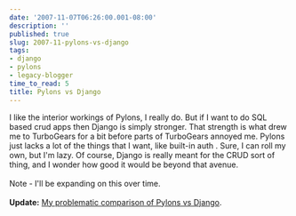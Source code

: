 ```yaml
---
date: '2007-11-07T06:26:00.001-08:00'
description: ''
published: true
slug: 2007-11-pylons-vs-django
tags:
- django
- pylons
- legacy-blogger
time_to_read: 5
title: Pylons vs Django
---
```


I like the interior workings of Pylons, I really do. But if I want to do SQL based crud apps then Django is simply stronger. That strength is what drew me to TurboGears for a bit before parts of TurboGears annoyed me. Pylons just lacks a lot of the things that I want, like built-in auth . Sure, I can roll my own, but I'm lazy. Of course, Django is really meant for the CRUD sort of thing, and I wonder how good it would be beyond that avenue.<br /><br />Note - I'll be expanding on this over time.<br /><br /><span style="font-weight: bold;">Update:</span> <a href="http://pydanny.blogspot.com/2008/05/problem-with-comparing-pylons-to-django.html">My problematic comparison of Pylons vs Django</a>.